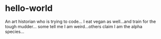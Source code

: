 # hello-world

An art historian who is trying to code...
I eat vegan as well...and train for the tough mudder...
some tell me I am weird...others claim I am the alpha species...
